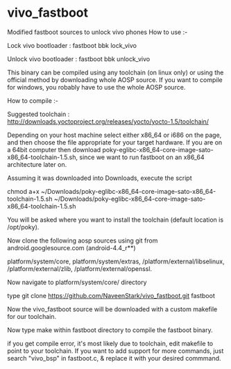 # vivo_fastboot
Modified fastboot sources to unlock vivo phones
How to use :-

Lock vivo bootloader   :  fastboot bbk lock_vivo 

Unlock vivo bootloader :  fastboot bbk unlock_vivo

This binary can be compiled using any toolchain (on linux only) or using the official method by downloading whole AOSP source.
If you want to compile for windows, you robably have to use the whole AOSP source.

How to compile :-

Suggested toolchain : http://downloads.yoctoproject.org/releases/yocto/yocto-1.5/toolchain/

Depending on your host machine select either x86_64 or i686 on the page, and then choose the file appropriate for your target hardware. If you are on a 64bit computer then download poky-eglibc-x86_64-core-image-sato-x86_64-toolchain-1.5.sh, since we want to run  fastboot on an x86_64 architecture later on.

Assuming it was downloaded into Downloads, execute the script

   chmod a+x ~/Downloads/poky-eglibc-x86_64-core-image-sato-x86_64-toolchain-1.5.sh ~/Downloads/poky-eglibc-x86_64-core-image-sato-x86_64-toolchain-1.5.sh

You will be asked where you want to install the toolchain (default location is /opt/poky).

Now clone the following aosp sources using git from android.googlesource.com (android-4.4_r**)

platform/system/core, platform/system/extras, /platform/external/libselinux, /platform/external/zlib, /platform/external/openssl. 

Now navigate to platform/system/core/ directory 

type git clone https://github.com/NaveenStark/vivo_fastboot.git fastboot

Now the vivo_fastboot source will be downloaded with a custom makefile for our toolchain.

Now type make within fastboot directory to compile the fastboot binary.

if you get compile error, it's most likely due to toolchain, edit makefile to point to your toolchain.
If you want to add support for more commands, just search "vivo_bsp" in fastboot.c, & replace it with your desired commmand.
